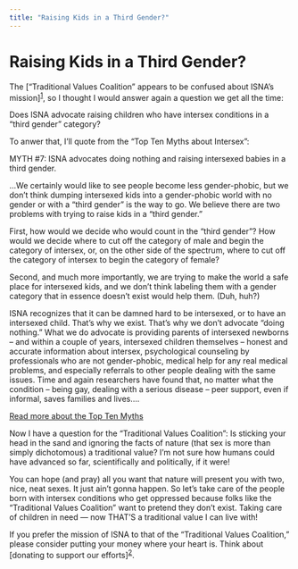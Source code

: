 ```yaml
---
title: "Raising Kids in a Third Gender?"
---
```


# Raising Kids in a Third Gender?

<p>The [&#8220;Traditional Values Coalition&#8221; appears to be confused about <span class="caps">ISNA</span>&#8217;s mission]<sup class="footnote" id="fnrev757123455d8ccdd32c15c-1"><a href="#fn757123455d8ccdd32c15c-1">1</a></sup>, so I thought I would answer again a question we get all the time:  </p>

<p>Does <span class="caps">ISNA</span> advocate raising children who have intersex conditions in a &#8220;third gender&#8221; category?  </p>

<p>To anwer that, I&#8217;ll quote from the &#8220;Top Ten Myths about Intersex&#8221;:  </p>

<p><span class="caps">MYTH</span> #7: <span class="caps">ISNA</span> advocates doing nothing and raising intersexed babies in a third gender.  </p>

<p>&#8230;We certainly would like to see people become less gender-phobic, but we don&#8217;t think dumping intersexed kids into a gender-phobic world with no gender or with a &#8220;third gender&#8221; is the way to go. We believe there are two problems with trying to raise kids in a &#8220;third gender.&#8221;  </p>

<p>First, how would we decide who would count in the &#8220;third gender&#8221;? How would we decide where to cut off the category of male and begin the category of intersex, or, on the other side of the spectrum, where to cut off the category of intersex to begin the category of female?  </p>

<p>Second, and much more importantly, we are trying to make the world a safe place for intersexed kids, and we don&#8217;t think labeling them with a gender category that in essence doesn&#8217;t exist would help them. (Duh, huh?)  </p>

<p><span class="caps">ISNA</span> recognizes that it can be damned hard to be intersexed, or to have an intersexed child. That&#8217;s why we exist. That&#8217;s why we don&#8217;t advocate &#8220;doing nothing.&#8221; What we do advocate is providing parents of intersexed newborns &#8211; and within a couple of years, intersexed children themselves &#8211; honest and accurate information about intersex, psychological counseling by professionals who are not gender-phobic, medical help for any real medical problems, and especially referrals to other people dealing with the same issues. Time and again researchers have found that, no matter what the condition &#8211; being gay, dealing with a serious disease &#8211; peer support, even if informal, saves families and lives&#8230;.  </p>

<p><a href="http://www.isna.org/newsletter/feb2001/feb2001.html#008">Read more about the Top Ten Myths</a>  </p>

<p>Now I have a question for the &#8220;Traditional Values Coalition&#8221;: Is sticking your head in the sand and ignoring the facts of nature (that sex is more than simply dichotomous) a traditional value? I&#8217;m not sure how humans could have advanced so far, scientifically and politically, if it were!  </p>

<p>You can hope (and pray) all you want that nature will present you with two, nice, neat sexes. It just ain&#8217;t gonna happen. So let&#8217;s take care of the people born with intersex conditions who get oppressed because folks like the &#8220;Traditional Values Coalition&#8221; want to pretend they don&#8217;t exist. Taking care of children in need &#8212; now <span class="caps">THAT</span>&#8217;S a traditional value I can live with!  </p>

<p>If you prefer the mission of <span class="caps">ISNA</span> to that of the &#8220;Traditional Values Coalition,&#8221; please consider putting your money where your heart is. Think about [donating to support our efforts]<sup class="footnote" id="fnrev757123455d8ccdd32c15c-2"><a href="#fn757123455d8ccdd32c15c-2">2</a></sup>.</p>

 [1]: http://www.traditionalvalues.org/modules.php?name=News&amp;file=print&amp;sid=1502
 [2]: /donate